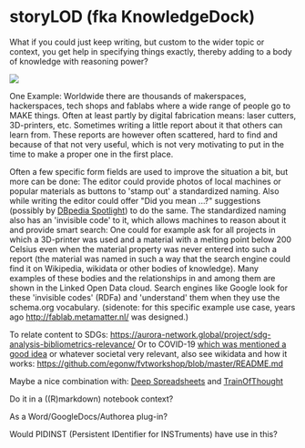 # storyLOD (fka KnowledgeDock)

What if you could just keep writing, but custom to the wider topic or context, you get help in specifying things exactly, thereby adding to a body of knowledge with reasoning power?

![](https://repository-images.githubusercontent.com/69606667/ecd29377-a2b4-4aad-939c-7a1244be954f)

One Example:
Worldwide there are thousands of makerspaces, hackerspaces, tech shops and fablabs where a wide range of people go to MAKE things.
Often at least partly by digital fabrication means: laser cutters, 3D-printers, etc. Sometimes writing a little report about it that others can learn from.
These reports are however often scattered, hard to find and because of that not very useful, which is not very motivating to put in the time to make a proper one in the first place.

Often a few specific form fields are used to improve the situation a bit, but more can be done:
The editor could provide photos of local machines or popular materials as buttons to 
'stamp out' a standardized naming. Also while writing the editor could offer "Did you mean ...?" suggestions (possibly by [DBpedia Spotlight](https://www.dbpedia-spotlight.org/)) to do the same.
The standardized naming also has an 'invisible code' to it, which allows machines to reason about it and provide smart search: One could for example ask for all projects in which a 3D-printer was used and a material with a melting point below 200 Celsius even when the material property was never entered into such a report (the material was named in such a way that the search engine could find it on Wikipedia, wikidata or other bodies of knowledge). Many examples of these bodies and the relationships in and among them are shown in the Linked Open Data cloud. Search engines like Google look for these 'invisible codes' (RDFa) and 'understand' them when they use the schema.org vocabulary. (sidenote: for this specific example use case, years ago http://fablab.metamatter.nl/ was designed.)


To relate content to SDGs: https://aurora-network.global/project/sdg-analysis-bibliometrics-relevance/
Or to COVID-19 [which was mentioned a good idea](https://twitter.com/kidehen/status/1246177802862374913) or whatever societal very relevant, also see wikidata and how it works: https://github.com/egonw/fvtworkshop/blob/master/README.md

Maybe a nice combination with: [Deep Spreadsheets](https://gitlab.com/muishkin/mwnci---deep-spreadsheets/) and
[TrainOfThought](https://github.com/steltenpower/Train-Of-Thought)

Do it in a ((R)markdown) notebook context?

As a Word/GoogleDocs/Authorea plug-in?

Would PIDINST (Persistent IDentifier for INSTruments) have use in this?
